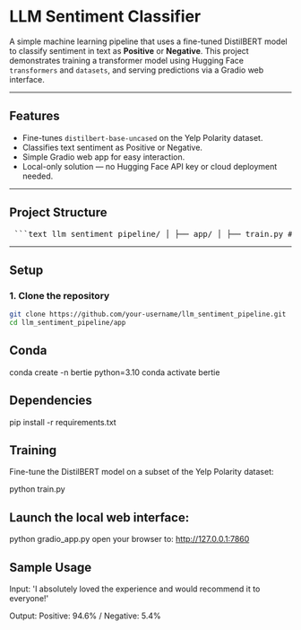 # LLM Sentiment Classifier

A simple machine learning pipeline that uses a fine-tuned DistilBERT model to classify sentiment in text as **Positive** or **Negative**. This project demonstrates training a transformer model using Hugging Face `transformers` and `datasets`, and serving predictions via a Gradio web interface.

---

## Features

- Fine-tunes `distilbert-base-uncased` on the Yelp Polarity dataset.
- Classifies text sentiment as Positive or Negative.
- Simple Gradio web app for easy interaction.
- Local-only solution — no Hugging Face API key or cloud deployment needed.

---

## Project Structure

<pre> ```text llm_sentiment_pipeline/ │ ├── app/ │ ├── train.py # Fine-tunes the sentiment classification model │ ├── gradio_app.py # Gradio interface for sentiment prediction │ ├── predict.py # (Optional) Script for command-line inference │ └── models/ │ └── distilbert-sentiment/ # Saved model and tokenizer │ ├── README.md └── environment.yml # (Optional) Conda environment file ``` </pre>

---

## Setup

### 1. Clone the repository

```bash
git clone https://github.com/your-username/llm_sentiment_pipeline.git
cd llm_sentiment_pipeline/app
```

## Conda

conda create -n bertie python=3.10
conda activate bertie

## Dependencies

pip install -r requirements.txt

## Training

Fine-tune the DistilBERT model on a subset of the Yelp Polarity dataset:

python train.py

## Launch the local web interface:

python gradio_app.py
open your browser to: http://127.0.0.1:7860

## Sample Usage

Input: 'I absolutely loved the experience and would recommend it to everyone!'

Output: Positive: 94.6% / Negative: 5.4%
